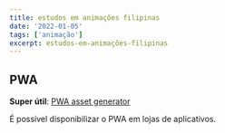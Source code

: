 ```yaml
---
title: estudos em animações filipinas
date: '2022-01-05'
tags: ['animação']
excerpt: estudos-em-animações-filipinas
---
```


## PWA

**Super útil**: [PWA asset generator](https://github.com/onderceylan/pwa-asset-generator)

É possível disponibilizar o PWA em lojas de aplicativos.

